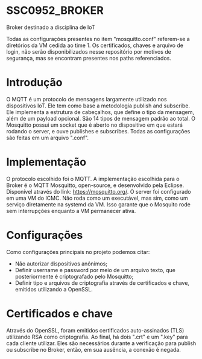 # SSC0952_BROKER

Broker destinado a disciplina de IoT

Todas as configurações presentes no item "mosquitto.conf" referem-se a diretórios da VM cedida ao time 1. Os certificados, chaves e arquivo de login, não serão disponibilizados nesse repositório por motivos de segurança, mas se encontram presentes nos paths referenciados.


# Introdução

  O MQTT é um protocolo de mensagens largamente utilizado nos dispositivos IoT. Ele tem como base a metodologia publish and subscribe. Ele implementa a estrutura de cabeçalhos, que define o tipo da mensagem, além de um payload opcional. São 14 tipos de mensagem padrão ao total.
O Mosquitto possui um socket que é aberto no dispositivo em que estará rodando o server, e ouve publishes e subscribes. Todas as configurações são feitas em um arquivo ".conf".

# Implementação

  O protocolo escolhido foi o MQTT. A implementação escolhida para o Broker é o MQTT Mosquitto, open-source, e desenvolvido pela Eclipse. Disponível através do link: https://mosquitto.org/.
  O server foi configurado em uma VM do ICMC. Não roda como um executável, mas sim, como um serviço diretamente na systemd da VM.
Isso garante que o Mosquito rode sem interrupções enquanto a VM permanecer ativa.

# Configurações
  
  Como configurações principais no projeto podemos citar:
  - Não autorizar dispositivos anônimos;
  - Definir username e password por meio de um arquivo texto, que posteriormente é criptografado pelo Mosquitto;
  - Definir tipo e arquivos de criptografia através de certificados e chave, emitidos utilizando a OpenSSL.
  
# Certificados e chave

  Através do OpenSSL, foram emitidos certificados auto-assinados (TLS) utilizando RSA como criptografia. Ao final, há dois ".crt" e um ".key" para cada cliente utilizar. Eles são necessários durante a verificação para publish ou subscribe no Broker, então, em sua ausência, a conexão é negada.
